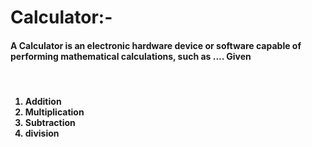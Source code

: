 # Calculator:- 
<h4>A Calculator is an electronic hardware device or software capable of performing mathematical calculations, such as .... Given</h4>

<br>

<h4>
  
<ol>
  
  <li>Addition</li>
  
  <li>Multiplication</li>
  
  <li>Subtraction</li>
  
  <li>division</li>
  
</ol>
  
</h4>
